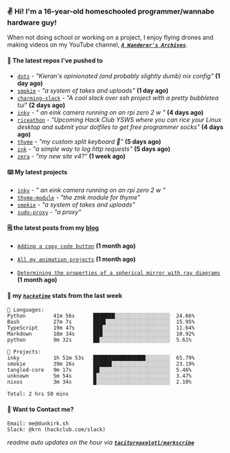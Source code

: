 ### ✌️ Hi! I'm a 16-year-old homeschooled programmer/wannabe hardware guy!

When not doing school or working on a project, I enjoy flying drones and making videos on my YouTube channel, [**_`A Wanderer's Archives`_**](https://youtube.com/@wanderer.archives).

#### 👷 The latest repos I've pushed to

- [`dots`](https://github.com/taciturnaxolotl/dots) - _"Kieran's opinionated (and probably slightly dumb) nix config"_ **(1 day ago)**
- [`smokie`](https://github.com/taciturnaxolotl/smokie) - _"a system of takes and uploads"_ **(1 day ago)**
- [`charming-slack`](https://github.com/taciturnaxolotl/charming-slack) - _"A cool slack over ssh project with a pretty bubbletea tui"_ **(2 days ago)**
- [`inky`](https://github.com/taciturnaxolotl/inky) - _" an eink camera running on an rpi zero 2 w "_ **(4 days ago)**
- [`riceathon`](https://github.com/hackclub/riceathon) - _"Upcoming Hack Club YSWS where you can rice your Linux desktop and submit your dotfiles to get free programmer socks"_ **(4 days ago)**
- [`thyme`](https://github.com/taciturnaxolotl/thyme) - _"my custom split keyboard 🫶"_ **(5 days ago)**
- [`ink`](https://github.com/taciturnaxolotl/ink) - _"a simple way to log http requests"_ **(5 days ago)**
- [`zera`](https://github.com/taciturnaxolotl/zera) - _"my new site v4?"_ **(1 week ago)**

#### ⌨️ My latest projects

- [`inky`](https://github.com/taciturnaxolotl/inky) - _" an eink camera running on an rpi zero 2 w "_
- [`thyme-module`](https://github.com/taciturnaxolotl/thyme-module) - _"the zmk module for thyme"_
- [`smokie`](https://github.com/taciturnaxolotl/smokie) - _"a system of takes and uploads"_
- [`sudo-proxy`](https://github.com/taciturnaxolotl/sudo-proxy) - _"a proxy"_

#### 🗒️ the latest posts from my [blog](https://dunkirk.sh)

- [`Adding a copy code button`](https://dunkirk.sh/blog/adding-a-copy-button/) **(1 month ago)**

- [`All my animation projects`](https://dunkirk.sh/blog/my-animations/) **(1 month ago)**

- [`Determining the properties of a spherical mirror with ray diagrams`](https://dunkirk.sh/blog/spherical-ray-diagrams/) **(1 month ago)**



#### 📡 my [_`hackatime`_](https://waka.hackclub.com) stats from the last week

```text
💾 Languages:
Python         41m 56s      ███████░░░░░░░░░░░░░░░░░░  24.66%
Bash           27m 7s       ████░░░░░░░░░░░░░░░░░░░░░  15.95%
TypeScript     19m 47s      ███░░░░░░░░░░░░░░░░░░░░░░  11.64%
Markdown       18m 34s      ███░░░░░░░░░░░░░░░░░░░░░░  10.92%
python         9m 32s       ██░░░░░░░░░░░░░░░░░░░░░░░  5.61%

💼 Projects:
inky           1h 51m 53s   █████████████████░░░░░░░░  65.79%
smokie         39m 26s      ██████░░░░░░░░░░░░░░░░░░░  23.19%
tangled-core   9m 17s       ██░░░░░░░░░░░░░░░░░░░░░░░  5.46%
unknown        5m 54s       █░░░░░░░░░░░░░░░░░░░░░░░░  3.47%
nixos          3m 34s       █░░░░░░░░░░░░░░░░░░░░░░░░  2.10%

Total: 2 hrs 50 mins
```

#### 📮 Want to Contact me?

```text
Email: me@dunkirk.sh
Slack: @krn (hackclub.com/slack)
```

_readme auto updates on the hour via [**`taciturnaxolotl/markscribe`**](https://github.com/taciturnaxolotl/markscribe)_
